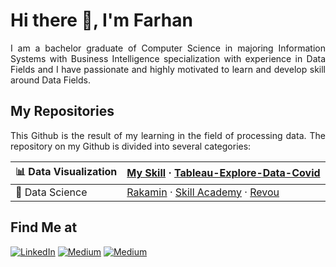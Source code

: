 # Hi there 👋, I'm Farhan

<p align="justify">
  I am a bachelor graduate of Computer Science in majoring Information Systems with Business Intelligence specialization with experience in Data Fields and I have passionate and highly motivated to learn and develop skill around Data Fields.
</p>

## My Repositories

<p align="justify">
  This Github is the result of my learning in the field of processing data. The repository on my Github is divided into several categories:
</p>

| 📊 Data Visualization | [My Skill](https://github.com/farhanalaydroes/MySkill) · [Tableau-Explore-Data-Covid](https://github.com/farhanalaydroes/Tableau-Explore-Data-Covid)
|:--------|:--------------------|
| 🔬 Data Science | [Rakamin](https://github.com/farhanalaydroes/Rakamin) · [Skill Academy](https://github.com/farhanalaydroes/Skill-Academy) · [Revou](https://github.com/farhanalaydroes/Revou)

## Find Me at

<p>
  <a href="https://www.linkedin.com/in/farhanalaydroes/" target="_blank"><img alt="LinkedIn" src="https://img.shields.io/badge/linkedin-%230077B5.svg?&style=for-the-badge&logo=linkedin&logoColor=white" /></a>  
  <a href="https://medium.com/@farhanalaydroes" target="_blank"><img alt="Medium" src="https://img.shields.io/badge/medium-%2312100E.svg?&style=for-the-badge&logo=medium&logoColor=white" /></a>  
  <a href="https://www.kaggle.com/farhanalaydroes" target="_blank"><img alt="Medium" src="https://img.shields.io/badge/Kaggle-2C8EBB?&style=for-the-badge&logo=kaggle&logoColor=white" /></a>
